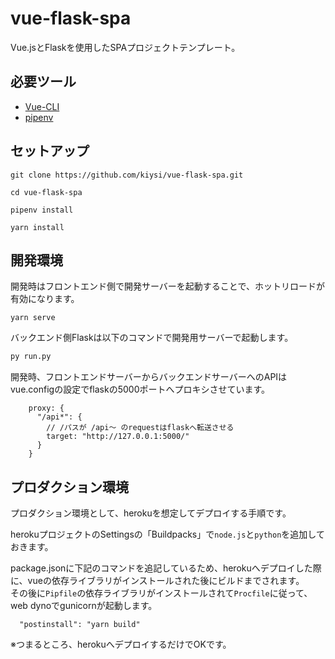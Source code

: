 # vue-flask-spa
Vue.jsとFlaskを使用したSPAプロジェクトテンプレート。

## 必要ツール

- [Vue-CLI](https://cli.vuejs.org/)
- [pipenv](https://pipenv-ja.readthedocs.io/ja/translate-ja/)

## セットアップ

```
git clone https://github.com/kiysi/vue-flask-spa.git

cd vue-flask-spa

pipenv install

yarn install
```

## 開発環境
開発時はフロントエンド側で開発サーバーを起動することで、ホットリロードが有効になります。

```yarn
yarn serve
```

バックエンド側Flaskは以下のコマンドで開発用サーバーで起動します。

```python
py run.py
```

開発時、フロントエンドサーバーからバックエンドサーバーへのAPIはvue.configの設定でflaskの5000ポートへプロキシさせています。

```
    proxy: {
      "/api*": {
        // /パスが /api～ のrequestはflaskへ転送させる
        target: "http://127.0.0.1:5000/"
      }
    }
```

## プロダクション環境
プロダクション環境として、herokuを想定してデプロイする手順です。

herokuプロジェクトのSettingsの「Buildpacks」で`node.js`と`python`を追加しておきます。

package.jsonに下記のコマンドを追記しているため、herokuへデプロイした際に、vueの依存ライブラリがインストールされた後にビルドまでされます。  
その後に`Pipfile`の依存ライブラリがインストールされて`Procfile`に従って、web dynoでgunicornが起動します。

```
  "postinstall": "yarn build"
```

※つまるところ、herokuへデプロイするだけでOKです。